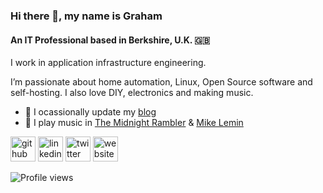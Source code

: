 ### Hi there 👋, my name is Graham
#### An IT Professional based in Berkshire, U.K. 🇬🇧
I work in application infrastructure engineering.

I’m passionate about home automation, Linux, Open Source software and self-hosting. I also love DIY, electronics and making music.

- 📝 I ocassionally update my [blog](https://balharrie.uk)
- 🎸 I play music in [The Midnight Rambler](https://www.facebook.com/themidnightramblermusic) & [Mike Lemin](https://www.facebook.com/MikeLeminBand)


[<img src='https://cdn.jsdelivr.net/npm/simple-icons@3.0.1/icons/github.svg' alt='github' height='40'>](https://github.com/harmlesssaucer)  [<img src='https://cdn.jsdelivr.net/npm/simple-icons@3.0.1/icons/linkedin.svg' alt='linkedin' height='40'>](https://www.linkedin.com/in/https://uk.linkedin.com/in/grahambalharrie/)  [<img src='https://cdn.jsdelivr.net/npm/simple-icons@3.0.1/icons/twitter.svg' alt='twitter' height='40'>](https://twitter.com/HarmlessSaucer)  [<img src='https://cdn.jsdelivr.net/npm/simple-icons@3.0.1/icons/icloud.svg' alt='website' height='40'>](balharrie.uk)  

![Profile views](https://gpvc.arturio.dev/harmlesssaucer)  
